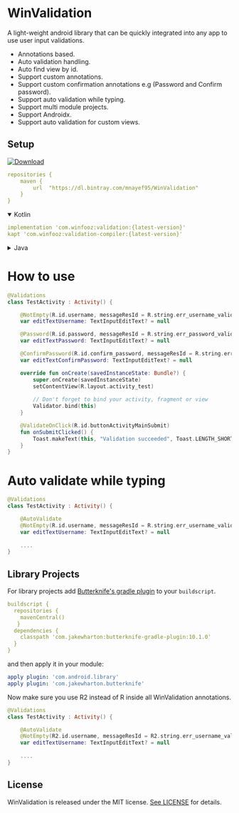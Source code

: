 # WinValidation
A light-weight android library that can be quickly integrated into any app to use user input validations.

- Annotations based.
- Auto validation handling.
- Auto find view by id.
- Support custom annotations.
- Support custom confirmation annotations e.g (Password and Confirm password).
- Support auto validation while typing.
- Support multi module projects.
- Support Androidx.
- Support auto validation for custom views.

## Setup
[ ![Download](https://api.bintray.com/packages/mnayef95/WinValidation/validation/images/download.svg) ](https://bintray.com/mnayef95/WinValidation/validation/_latestVersion)

```yaml
repositories {
    maven {
        url  "https://dl.bintray.com/mnayef95/WinValidation" 
    }
}
```

<details open>
<summary>Kotlin</summary>

```yaml
implementation 'com.winfooz:validation:{latest-version}'
kapt 'com.winfooz:validation-compiler:{latest-version}'
```
</details>

<details>
<summary>Java</summary>

```yaml
implementation 'com.winfooz:validation:{latest-version}'
annotationProcessing 'com.winfooz:validation-compiler:{latest-version}'
```
</details>

# How to use
```kotlin
@Validations
class TestActivity : Activity() {

    @NotEmpty(R.id.username, messageResId = R.string.err_username_validation)
    var editTextUsername: TextInputEditText? = null

    @Password(R.id.password, messageResId = R.string.err_password_validation)
    var editTextPassword: TextInputEditText? = null

    @ConfirmPassword(R.id.confirm_password, messageResId = R.string.err_confirm_password_validation)
    var editTextConfirmPassword: TextInputEditText? = null

    override fun onCreate(savedInstanceState: Bundle?) {
        super.onCreate(savedInstanceState)
        setContentView(R.layout.activity_test)
        
        // Don't forget to bind your activity, fragment or view
        Validator.bind(this)
    }

    @ValidateOnClick(R.id.buttonActivityMainSubmit)
    fun onSubmitClicked() {
        Toast.makeText(this, "Validation succeeded", Toast.LENGTH_SHORT).show()
    }
}
```

# Auto validate while typing
```kotlin
@Validations
class TestActivity : Activity() {

    @AutoValidate
    @NotEmpty(R.id.username, messageResId = R.string.err_username_validation)
    var editTextUsername: TextInputEditText? = null
    
    ....
}
```
## Library Projects
For library projects add [Butterknife's gradle plugin](https://github.com/JakeWharton/butterknife#library-projects) to your `buildscript`.

```yaml
buildscript {
  repositories {
    mavenCentral()
   }
  dependencies {
    classpath 'com.jakewharton:butterknife-gradle-plugin:10.1.0'
  }
}
```

and then apply it in your module:
```yaml
apply plugin: 'com.android.library'
apply plugin: 'com.jakewharton.butterknife'
```

Now make sure you use R2 instead of R inside all WinValidation annotations.
```kotlin
@Validations
class TestActivity : Activity() {

    @AutoValidate
    @NotEmpty(R2.id.username, messageResId = R2.string.err_username_validation)
    var editTextUsername: TextInputEditText? = null
    
    ....
}
```
## License
WinValidation is released under the MIT license. [See LICENSE](https://github.com/Winfooz/WinValidation/blob/master/LICENSE) for details.
